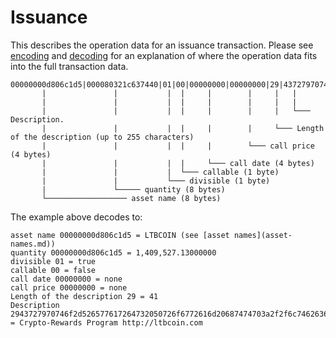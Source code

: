 # Issuance

This describes the operation data for an issuance transaction.  Please see [encoding](03-encoding.md) and [decoding](02-decoding.md) for an explanation of where the operation data fits into the full transaction data.

```
00000000d806c1d5|000080321c637440|01|00|00000000|00000000|29|43727970746f2d526577617264732050726f6772616d20687474703a2f2f6c7462636f696e2e636f6d
       |               |           |  |     |        |     |   |
       |               |           |  |     |        |     |   |
       |               |           |  |     |        |     |   └─── Description.
       |               |           |  |     |        |     └─── Length of the description (up to 255 characters)
       |               |           |  |     |        └─── call price (4 bytes)
       |               |           |  |     └─── call date (4 bytes)
       |               |           |  └─── callable (1 byte)
       |               |           └─── divisible (1 byte)
       |               └───── quantity (8 bytes)
       └────────────────── asset name (8 bytes)
```

The example above decodes to:

```
asset name 00000000d806c1d5 = LTBCOIN (see [asset names](asset-names.md))
quantity 00000000d806c1d5 = 1,409,527.13000000
divisible 01 = true 
callable 00 = false
call date 00000000 = none
call price 00000000 = none
Length of the description 29 = 41 
Description 2943727970746f2d526577617264732050726f6772616d20687474703a2f2f6c7462636f696e2e636f6d = Crypto-Rewards Program http://ltbcoin.com
```


